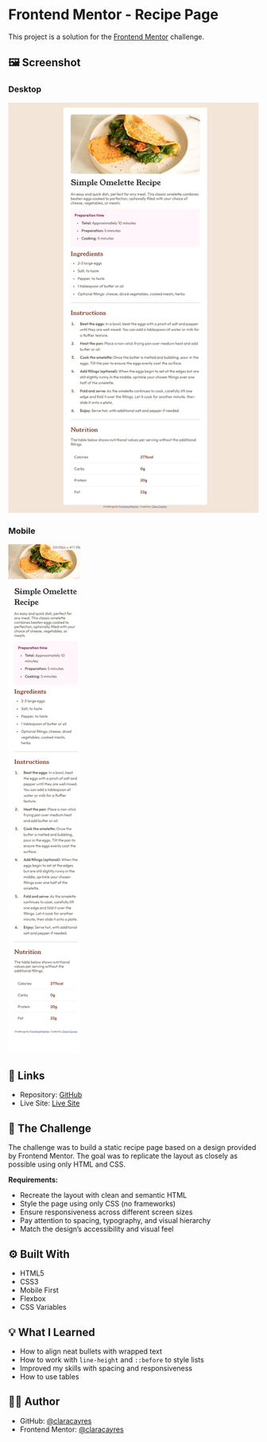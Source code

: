 # Frontend Mentor - Recipe Page

This project is a solution for the [Frontend Mentor](https://www.frontendmentor.io/challenges/recipe-page-KiTsR8QQKm) challenge.

## 🖼️ Screenshot

### Desktop

![Desktop](assets/images/desktop.png)

### Mobile

![Mobile](assets/images/mobile.png)

## 🔗 Links

- Repository: [GitHub](https://github.com/claracayres/recipe-page-main)
- Live Site: [Live Site](https://claracayres.github.io/recipe-page-main)

## 🏁 The Challenge

The challenge was to build a static recipe page based on a design provided by Frontend Mentor. The goal was to replicate the layout as closely as possible using only HTML and CSS.

**Requirements:**

- Recreate the layout with clean and semantic HTML
- Style the page using only CSS (no frameworks)
- Ensure responsiveness across different screen sizes
- Pay attention to spacing, typography, and visual hierarchy
- Match the design’s accessibility and visual feel

## ⚙️ Built With

- HTML5
- CSS3
- Mobile First
- Flexbox
- CSS Variables

## 💡 What I Learned

- How to align neat bullets with wrapped text
- How to work with `line-height` and `::before` to style lists
- Improved my skills with spacing and responsiveness
- How to use tables

## 👩‍💻 Author

- GitHub: [@claracayres](https://github.com/claracayres)
- Frontend Mentor: [@claracayres](https://www.frontendmentor.io/profile/claracayres)
